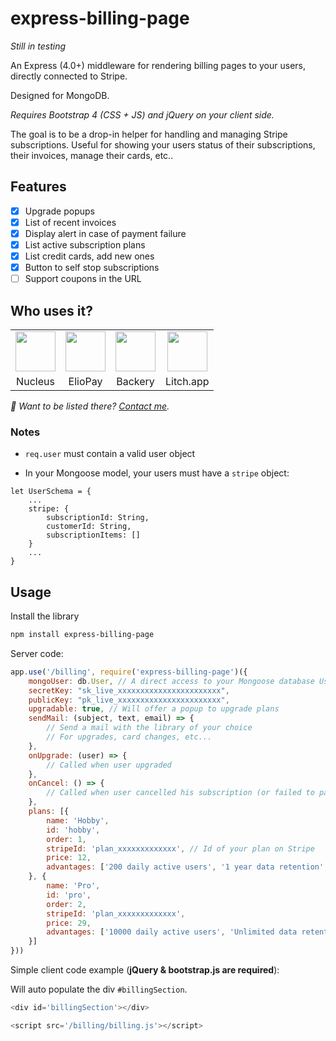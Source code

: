 # express-billing-page

*Still in testing*

An Express (4.0+) middleware for rendering billing pages to your users, directly connected to Stripe.

Designed for MongoDB. 

*Requires Bootstrap 4 (CSS + JS) and jQuery on your client side.* 

The goal is to be a drop-in helper for handling and managing Stripe subscriptions.
Useful for showing your users status of their subscriptions, their invoices, manage their cards, etc..

## Features

- [x] Upgrade popups
- [x] List of recent invoices
- [x] Display alert in case of payment failure
- [x] List active subscription plans
- [x] List credit cards, add new ones
- [x] Button to self stop subscriptions
- [ ] Support coupons in the URL

## Who uses it?

<table>
<tr>
	<td align="center">
		<a href="https://nucleus.sh"><img src="https://nucleus.sh/logo_color.svg" height="64" /></a>
	</td>
	<td align="center">
		<a href="https://eliopay.com"><img src="https://eliopay.com/logo_black.svg" height="64" /></a>
	</td>
	<td align="center">
		<a href="https://backery.io"><img src="https://backery.io/logo_color.svg" height="64" /></a>
	</td>
	<td align="center">
		<a href="https://litch.app"><img src="https://litch.app/img/logo.png" height="64" /></a>
	</td>
</tr>
<tr>
	<td align="center">Nucleus</td>
	<td align="center">ElioPay</td>
	<td align="center">Backery</td>
	<td align="center">Litch.app</td>
</tr>
</table>

_👋 Want to be listed there? [Contact me](mailto:vince@lyser.io)._


### Notes

- `req.user` must contain a valid user object

- In your Mongoose model, your users must have a `stripe` object:
```
let UserSchema = {
	...
	stripe: {
		subscriptionId: String,
		customerId: String,
		subscriptionItems: []
	}
	...
}
```

## Usage

Install the library

```bash
npm install express-billing-page
```

Server code:

```javascript
app.use('/billing', require('express-billing-page')({
	mongoUser: db.User, // A direct access to your Mongoose database User
	secretKey: "sk_live_xxxxxxxxxxxxxxxxxxxxxxx",
	publicKey: "pk_live_xxxxxxxxxxxxxxxxxxxxxxx",
	upgradable: true, // Will offer a popup to upgrade plans
	sendMail: (subject, text, email) => {
		// Send a mail with the library of your choice
		// For upgrades, card changes, etc...
	},
	onUpgrade: (user) => {
		// Called when user upgraded
	},
	onCancel: () => {
		// Called when user cancelled his subscription (or failed to pay)
	},
	plans: [{
		name: 'Hobby',
		id: 'hobby',
		order: 1,
		stripeId: 'plan_xxxxxxxxxxxxx', // Id of your plan on Stripe
		price: 12,
		advantages: ['200 daily active users', '1 year data retention', '3 apps', 'Priority support']
	}, {
		name: 'Pro',
		id: 'pro',
		order: 2,
		stripeId: 'plan_xxxxxxxxxxxxx',
		price: 29,
		advantages: ['10000 daily active users', 'Unlimited data retention', '10 apps', 'High priority support']
	}]
}))

```

Simple client code example (**jQuery & bootstrap.js are required**):

Will auto populate the div `#billingSection`.

```javascript
<div id='billingSection'></div>

<script src='/billing/billing.js'></script>
```
